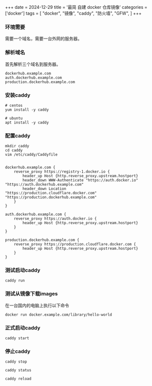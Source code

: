 +++
date = 2024-12-29
title = '最简 自建 docker 仓库镜像'
categories = ['docker']
tags = [
    "docker",
    "镜像",
    "caddy",
    "防火墙",
    "GFW",
]
+++

### 环境需要

需要一个域名，需要一台外网的服务器。

### 解析域名

首先解析三个域名到服务器。
```
dockerhub.example.com
auth.dockerhub.example.com
production.dockerhub.example.com
```

### 安装caddy

```shell
# centos
yum install -y caddy

# ubuntu
apt install -y caddy

```

### 配置caddy

```shell
mkdir caddy
cd caddy
vim /etc/caddy/Caddyfile

```

```Caddyfile

dockerhub.example.com {
	reverse_proxy https://registry-1.docker.io {
		header_up Host {http.reverse_proxy.upstream.hostport}
		header_down WWW-Authenticate "https://auth.docker.io" "https://auth.dockerhub.example.com"
		header_down Location "https://production.cloudflare.docker.com" "https://production.dockerhub.example.com"
	}
}

auth.dockerhub.example.com {
	reverse_proxy https://auth.docker.io {
		header_up Host {http.reverse_proxy.upstream.hostport}
	}
}

production.dockerhub.example.com {
	reverse_proxy https://production.cloudflare.docker.com {
		header_up Host {http.reverse_proxy.upstream.hostport}
	}
}

```

### 测试启动caddy

```shell
caddy run 
```

### 测试从镜像下载images

在一台国内的电脑上执行以下命令

```shell
docker run docker.example.com/library/hello-world
```

### 正式启动caddy
```shell
caddy start
```

### 停止caddy
```shell
caddy stop

caddy status

caddy reload
```
